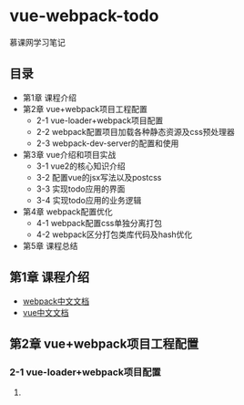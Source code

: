 # vue-webpack-todo
慕课网学习笔记
## 目录
   * 第1章 课程介绍   
   * 第2章 vue+webpack项目工程配置
	   * 2-1 vue-loader+webpack项目配置
	   * 2-2 webpack配置项目加载各种静态资源及css预处理器
	   * 2-3 webpack-dev-server的配置和使用 
   * 第3章 vue介绍和项目实战
   	   * 3-1 vue2的核心知识介绍
   	   * 3-2 配置vue的jsx写法以及postcss
   	   * 3-3 实现todo应用的界面
   	   * 3-4 实现todo应用的业务逻辑
   * 第4章 webpack配置优化
   	   * 4-1 webpack配置css单独分离打包
   	   * 4-2 webpack区分打包类库代码及hash优化
   * 第5章 课程总结
## 第1章 课程介绍 
* [webpack中文文档](https://doc.webpack-china.org/concepts/)
* [vue中文文档](https://cn.vuejs.org/v2/guide/)
## 第2章 vue+webpack项目工程配置
### 2-1 vue-loader+webpack项目配置
1. 